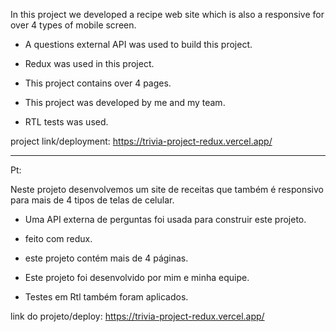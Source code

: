 In this project we developed a recipe web site which is also a responsive for over 4 types of mobile screen.

- A questions external API was used to build this project.

- Redux was used in this project.

- This project contains over 4 pages.

- This project was developed by me and my team.

- RTL tests was used.

project link/deployment: https://trivia-project-redux.vercel.app/



------------------------------------

Pt:


Neste projeto desenvolvemos um site de receitas que também é responsivo para mais de 4 tipos de telas de celular.

- Uma API externa de perguntas foi usada para construir este projeto.

- feito com redux.

- este projeto contém mais de 4 páginas.

- Este projeto foi desenvolvido por mim e minha equipe.

- Testes em Rtl também foram aplicados.

link do projeto/deploy: https://trivia-project-redux.vercel.app/
